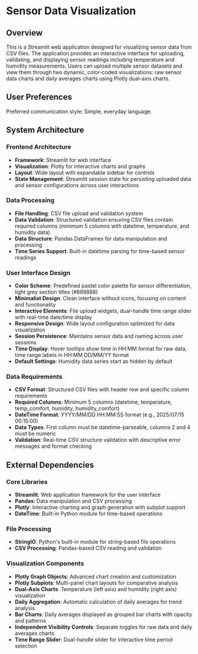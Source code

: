 # Sensor Data Visualization

## Overview

This is a Streamlit web application designed for visualizing sensor data from CSV files. The application provides an interactive interface for uploading, validating, and displaying sensor readings including temperature and humidity measurements. Users can upload multiple sensor datasets and view them through two dynamic, color-coded visualizations: raw sensor data charts and daily averages charts using Plotly dual-axis charts.

## User Preferences

Preferred communication style: Simple, everyday language.

## System Architecture

### Frontend Architecture
- **Framework**: Streamlit for web interface
- **Visualization**: Plotly for interactive charts and graphs
- **Layout**: Wide layout with expandable sidebar for controls
- **State Management**: Streamlit session state for persisting uploaded data and sensor configurations across user interactions

### Data Processing
- **File Handling**: CSV file upload and validation system
- **Data Validation**: Structured validation ensuring CSV files contain required columns (minimum 5 columns with datetime, temperature, and humidity data)
- **Data Structure**: Pandas DataFrames for data manipulation and processing
- **Time Series Support**: Built-in datetime parsing for time-based sensor readings

### User Interface Design
- **Color Scheme**: Predefined pastel color palette for sensor differentiation, light grey section titles (#888888)
- **Minimalist Design**: Clean interface without icons, focusing on content and functionality
- **Interactive Elements**: File upload widgets, dual-handle time range slider with real-time date/time display
- **Responsive Design**: Wide layout configuration optimized for data visualization
- **Session Persistence**: Maintains sensor data and naming across user sessions
- **Time Display**: Hover tooltips show time in HH:MM format for raw data, time range labels in HH:MM DD/MM/YY format
- **Default Settings**: Humidity data series start as hidden by default

### Data Requirements
- **CSV Format**: Structured CSV files with header row and specific column requirements
- **Required Columns**: Minimum 5 columns (datetime, temperature, temp_comfort, humidity, humidity_comfort)
- **DateTime Format**: YYYY/MM/DD HH:MM:SS format (e.g., 2025/07/15 00:15:00)
- **Data Types**: First column must be datetime-parseable, columns 2 and 4 must be numeric
- **Validation**: Real-time CSV structure validation with descriptive error messages and format checking

## External Dependencies

### Core Libraries
- **Streamlit**: Web application framework for the user interface
- **Pandas**: Data manipulation and CSV processing
- **Plotly**: Interactive charting and graph generation with subplot support
- **DateTime**: Built-in Python module for time-based operations

### File Processing
- **StringIO**: Python's built-in module for string-based file operations
- **CSV Processing**: Pandas-based CSV reading and validation

### Visualization Components
- **Plotly Graph Objects**: Advanced chart creation and customization
- **Plotly Subplots**: Multi-panel chart layouts for comparative analysis
- **Dual-Axis Charts**: Temperature (left axis) and humidity (right axis) visualization
- **Daily Aggregation**: Automatic calculation of daily averages for trend analysis
- **Bar Charts**: Daily averages displayed as grouped bar charts with opacity and patterns
- **Independent Visibility Controls**: Separate toggles for raw data and daily averages charts
- **Time Range Slider**: Dual-handle slider for interactive time period selection
